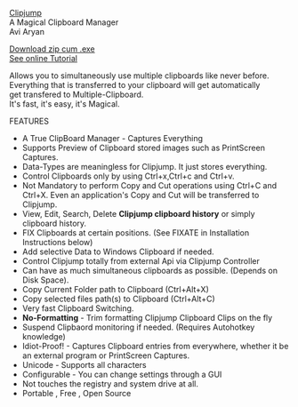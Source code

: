 [Clipjump](http://avi-win-tips.blogspot.com/p/clipjump.html)  
A Magical Clipboard Manager  
Avi Aryan  

[Download zip cum .exe](http://goo.gl/tUi4K)   
[See online Tutorial](http://avi-win-tips.blogspot.com/2013/04/clipjump-online-guide.html)  

Allows you to simultaneously use multiple clipboards like never before.  
Everything that is transferred to your clipboard will get automatically  
get transfered to Multiple-Clipboard.  
It's fast, it's easy, it's Magical.  

FEATURES

 * A True ClipBoard Manager - Captures Everything
 * Supports Preview of Clipboard stored images such as PrintScreen Captures. 
 * Data-Types are meaningless for Clipjump. It just stores everything.
 * Control Clipboards only by using Ctrl+x,Ctrl+c and Ctrl+v. 
 * Not Mandatory to perform Copy and Cut operations using Ctrl+C and Ctrl+X. Even an application's Copy and Cut will be transferred to Clipjump.
 * View, Edit, Search, Delete **Clipjump clipboard history** or simply clipboard history.
 * FIX Clipboards at certain positions. (See FIXATE in Installation Instructions below)
 * Add selective Data to Windows Clipboard if needed.
 * Control Clipjump totally from external Api via Clipjump Controller
 * Can have as much simultaneous clipboards as possible. (Depends on Disk Space).
 * Copy Current Folder path to Clipboard (Ctrl+Alt+X) 
 * Copy selected files path(s) to Clipboard (Ctrl+Alt+C)
 * Very fast Clipboard Switching.
 * **No-Formatting** - Trim formatting Clipjump Clipboard Clips on the fly
 * Suspend Clipbaord monitoring if needed. (Requires Autohotkey knowledge)
 * Idiot-Proof! - Captures Clipboard entries from everywhere, whether it be an external program or PrintScreen Captures.
 * Unicode - Supports all characters
 * Configurable - You can change settings through a GUI
 * Not touches the registry and system drive at all.
 * Portable , Free , Open Source